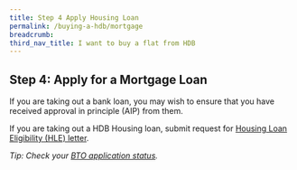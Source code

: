 ```yaml
---
title: Step 4 Apply Housing Loan
permalink: /buying-a-hdb/mortgage
breadcrumb:
third_nav_title: I want to buy a flat from HDB
---
```


## Step 4: Apply for a Mortgage Loan

If you are taking out a bank loan, you may wish to ensure that you have received approval in principle (AIP) from them.

If you are taking out a HDB Housing loan, submit request for [Housing Loan Eligibility (HLE) letter](https://services2.hdb.gov.sg/webapp/BP27AWHLEApplication/BP27SHome).

<em>Tip: Check your [BTO application status](https://www.hdb.gov.sg/cs/infoweb/residential/buying-a-flat/new/application-status&rendermode=preview).</em>

